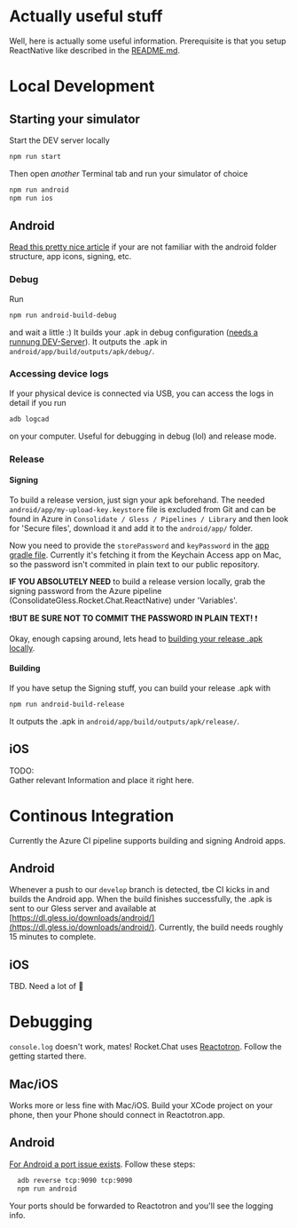 # Actually useful stuff
Well, here is actually  some useful information. Prerequisite is that you setup ReactNative like described in the [README.md](README.md).


# Local Development 

## Starting your simulator
Start the DEV server locally
```bash
npm run start 
``` 

Then open *another* Terminal tab and run your simulator of choice
```bash
npm run android 
npm run ios 
``` 

## Android 
[Read this pretty nice article](https://desmart.com/blog/3-things-to-know-about-android-as-react-native-developer) if your are not familiar with the android folder structure, app icons, signing, etc.

### Debug
Run 
```bash
npm run android-build-debug
```
and wait a little :) It builds your .apk in debug configuration ([needs a runnung DEV-Server](#local-development--starting-your-simulator)). It outputs the .apk in `android/app/build/outputs/apk/debug/`.

### Accessing device logs
If your physical device is connected via USB, you can access the logs in detail if you run 
```bash
adb logcad
```
on your computer. Useful for debugging in debug (lol) and release mode. 

### Release

#### Signing
To build a release version, just sign your apk beforehand. The needed `android/app/my-upload-key.keystore` file is excluded from Git and can be found in Azure in `Consolidate / Gless / Pipelines / Library` and then look for 'Secure files', download it and add it to the `android/app/` folder.

Now you need to provide the `storePassword` and `keyPassword` in the [app gradle file](android/app/build.gradle). Currently it's fetching it from the Keychain Access app on Mac, so the password isn't commited in plain text to our public repository.

**IF YOU ABSOLUTELY NEED** to build a release version locally, grab the signing password from the Azure pipeline (ConsolidateGless.Rocket.Chat.ReactNative) under 'Variables'. 

❗️**BUT BE SURE NOT TO COMMIT THE PASSWORD IN PLAIN TEXT!** ❗️

Okay, enough capsing around, lets head to [building your release .apk locally](#building).

#### Building
If you have setup the Signing stuff, you can build your release .apk with
```bash
npm run android-build-release
```
It outputs the .apk in `android/app/build/outputs/apk/release/`.

## iOS
TODO:  
Gather relevant Information and place it right here.

# Continous Integration
Currently the Azure CI pipeline supports building and signing Android apps.

## Android
Whenever a push to our `develop` branch is detected, tbe CI kicks in and builds the Android app. When the build finishes successfully, the .apk is sent to our Gless server and available at [https://dl.gless.io/downloads/android/](https://dl.gless.io/downloads/android/). Currently, the build needs roughly 15 minutes to complete.

## iOS
TBD. Need a lot of 🍻

# Debugging
`console.log` doesn't work, mates! Rocket.Chat uses [Reactotron](https://github.com/infinitered/reactotron). Follow the getting started there. 

## Mac/iOS
Works more or less fine with Mac/iOS. Build your XCode project on your phone, then your Phone should connect in Reactotron.app. 

## Android
[For Android a port issue exists](https://github.com/infinitered/reactotron/issues/162). Follow these steps:

```bash
  adb reverse tcp:9090 tcp:9090
  npm run android
```

Your ports should be forwarded to Reactotron and you'll see the logging info.